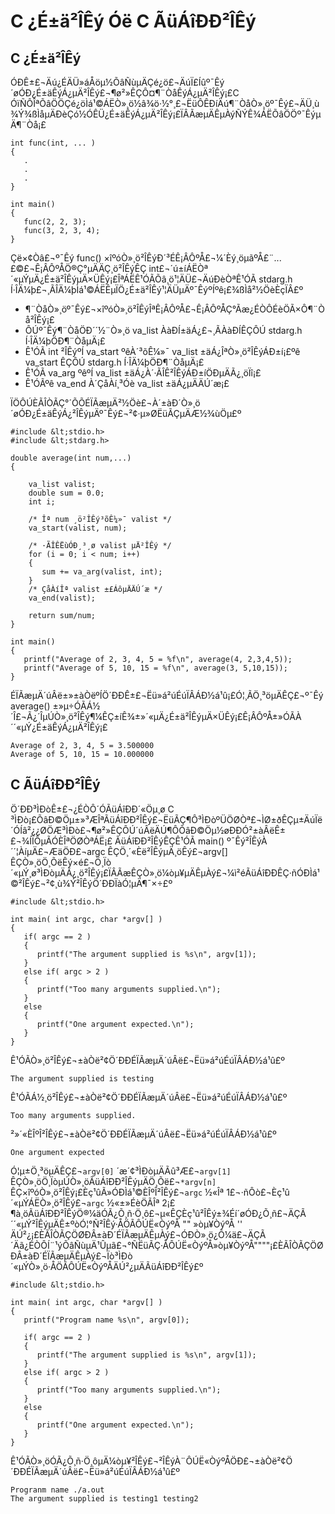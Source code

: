 # C ¿É±ä²ÎÊý Óë C ÃüÁîÐÐ²ÎÊý
## C ¿É±ä²ÎÊý
ÓÐÊ±£¬Äú¿ÉÄÜ»áÅöµ½ÕâÑùµÄÇé¿ö£¬ÄúÏ£Íûº¯Êý´øÓÐ¿É±äÊýÁ¿µÄ²ÎÊý£¬¶ø²»ÊÇÔ¤¶¨ÒåÊýÁ¿µÄ²ÎÊý¡£C ÓïÑÔÎªÕâÖÖÇé¿öÌá¹©ÁËÒ»¸ö½â¾ö·½°¸£¬ËüÔÊÐíÄú¶¨ÒåÒ»¸öº¯Êý£¬ÄÜ¸ù¾Ý¾ßÌåµÄÐèÇó½ÓÊÜ¿É±äÊýÁ¿µÄ²ÎÊý¡£ÏÂÃæµÄÊµÀýÑÝÊ¾ÁËÕâÖÖº¯ÊýµÄ¶¨Òå¡£

    int func(int, ... ) 
    {
       .
       .
       .
    }
    
    int main()
    {
       func(2, 2, 3);
       func(3, 2, 3, 4);
    }

Çë×¢Òâ£¬º¯Êý func() ×îºóÒ»¸ö²ÎÊýÐ´³ÉÊ¡ÂÔºÅ£¬¼´Èý¸öµãºÅ£¨...£©£¬Ê¡ÂÔºÅÖ®Ç°µÄÄÇ¸ö²ÎÊýÊÇ int£¬´ú±íÁËÒª´«µÝµÄ¿É±ä²ÎÊýµÄ×ÜÊý¡£ÎªÁËÊ¹ÓÃÕâ¸ö¹¦ÄÜ£¬ÄúÐèÒªÊ¹ÓÃ stdarg.h Í·ÎÄ¼þ£¬¸ÃÎÄ¼þÌá¹©ÁËÊµÏÖ¿É±ä²ÎÊý¹¦ÄÜµÄº¯ÊýºÍºê¡£¾ßÌå²½ÖèÈçÏÂ£º

- ¶¨ÒåÒ»¸öº¯Êý£¬×îºóÒ»¸ö²ÎÊýÎªÊ¡ÂÔºÅ£¬Ê¡ÂÔºÅÇ°Ãæ¿ÉÒÔÉèÖÃ×Ô¶¨Òå²ÎÊý¡£
- ÔÚº¯Êý¶¨ÒåÖÐ´´½¨Ò»¸ö va_list ÀàÐÍ±äÁ¿£¬¸ÃÀàÐÍÊÇÔÚ stdarg.h Í·ÎÄ¼þÖÐ¶¨ÒåµÄ¡£
- Ê¹ÓÃ int ²ÎÊýºÍ va_start ºêÀ´³õÊ¼»¯ va_list ±äÁ¿ÎªÒ»¸ö²ÎÊýÁÐ±í¡£ºê va_start ÊÇÔÚ stdarg.h Í·ÎÄ¼þÖÐ¶¨ÒåµÄ¡£
- Ê¹ÓÃ va_arg ºêºÍ va_list ±äÁ¿À´·ÃÎÊ²ÎÊýÁÐ±íÖÐµÄÃ¿¸öÏî¡£
- Ê¹ÓÃºê va_end À´ÇåÀí¸³Óè va_list ±äÁ¿µÄÄÚ´æ¡£

ÏÖÔÚÈÃÎÒÃÇ°´ÕÕÉÏÃæµÄ²½Öè£¬À´±àÐ´Ò»¸ö´øÓÐ¿É±äÊýÁ¿²ÎÊýµÄº¯Êý£¬²¢·µ»ØËüÃÇµÄÆ½¾ùÖµ£º

    #include &lt;stdio.h>
    #include &lt;stdarg.h>
    
    double average(int num,...)
    {
    
        va_list valist;
        double sum = 0.0;
        int i;
    
        /* Îª num ¸ö²ÎÊý³õÊ¼»¯ valist */
        va_start(valist, num);
    
        /* ·ÃÎÊËùÓÐ¸³¸ø valist µÄ²ÎÊý */
        for (i = 0; i < num; i++)
        {
           sum += va_arg(valist, int);
        }
        /* ÇåÀíÎª valist ±£ÁôµÄÄÚ´æ */
        va_end(valist);
    
        return sum/num;
    }
    
    int main()
    {
       printf("Average of 2, 3, 4, 5 = %f\n", average(4, 2,3,4,5));
       printf("Average of 5, 10, 15 = %f\n", average(3, 5,10,15));
    }

ÉÏÃæµÄ´úÂë±»±àÒëºÍÖ´ÐÐÊ±£¬Ëü»á²úÉúÏÂÁÐ½á¹û¡£Ó¦¸ÃÖ¸³öµÄÊÇ£¬º¯Êý average() ±»µ÷ÓÃÁ½´Î£¬Ã¿´ÎµÚÒ»¸ö²ÎÊý¶¼ÊÇ±íÊ¾±»´«µÄ¿É±ä²ÎÊýµÄ×ÜÊý¡£Ê¡ÂÔºÅ±»ÓÃÀ´´«µÝ¿É±äÊýÁ¿µÄ²ÎÊý¡£

    Average of 2, 3, 4, 5 = 3.500000
    Average of 5, 10, 15 = 10.000000

## C ÃüÁîÐÐ²ÎÊý
Ö´ÐÐ³ÌÐòÊ±£¬¿ÉÒÔ´ÓÃüÁîÐÐ´«Öµ¸ø C ³ÌÐò¡£ÕâÐ©Öµ±»³ÆÎªÃüÁîÐÐ²ÎÊý£¬ËüÃÇ¶Ô³ÌÐòºÜÖØÒª£¬ÌØ±ðÊÇµ±ÄúÏë´ÓÍâ²¿¿ØÖÆ³ÌÐò£¬¶ø²»ÊÇÔÚ´úÂëÄÚ¶ÔÕâÐ©Öµ½øÐÐÓ²±àÂëÊ±£¬¾ÍÏÔµÃÓÈÎªÖØÒªÁË¡£
ÃüÁîÐÐ²ÎÊýÊÇÊ¹ÓÃ main() º¯Êý²ÎÊýÀ´´¦ÀíµÄ£¬ÆäÖÐ£¬argc ÊÇÖ¸´«Èë²ÎÊýµÄ¸öÊý£¬argv[] ÊÇÒ»¸öÖ¸ÕëÊý×é£¬Ö¸Ïò´«µÝ¸ø³ÌÐòµÄÃ¿¸ö²ÎÊý¡£ÏÂÃæÊÇÒ»¸ö¼òµ¥µÄÊµÀý£¬¼ì²éÃüÁîÐÐÊÇ·ñÓÐÌá¹©²ÎÊý£¬²¢¸ù¾Ý²ÎÊýÖ´ÐÐÏàÓ¦µÄ¶¯×÷£º

    #include &lt;stdio.h>
    
    int main( int argc, char *argv[] )  
    {
       if( argc == 2 )
       {
          printf("The argument supplied is %s\n", argv[1]);
       }
       else if( argc > 2 )
       {
          printf("Too many arguments supplied.\n");
       }
       else
       {
          printf("One argument expected.\n");
       }
    }

Ê¹ÓÃÒ»¸ö²ÎÊý£¬±àÒë²¢Ö´ÐÐÉÏÃæµÄ´úÂë£¬Ëü»á²úÉúÏÂÁÐ½á¹û£º

    The argument supplied is testing

Ê¹ÓÃÁ½¸ö²ÎÊý£¬±àÒë²¢Ö´ÐÐÉÏÃæµÄ´úÂë£¬Ëü»á²úÉúÏÂÁÐ½á¹û£º

    Too many arguments supplied.

²»´«ÈÎºÎ²ÎÊý£¬±àÒë²¢Ö´ÐÐÉÏÃæµÄ´úÂë£¬Ëü»á²úÉúÏÂÁÐ½á¹û£º

    One argument expected

Ó¦µ±Ö¸³öµÄÊÇ£¬`argv[0]` ´æ´¢³ÌÐòµÄÃû³Æ£¬`argv[1] `ÊÇÒ»¸öÖ¸ÏòµÚÒ»¸öÃüÁîÐÐ²ÎÊýµÄÖ¸Õë£¬`*argv[n] `ÊÇ×îºóÒ»¸ö²ÎÊý¡£Èç¹ûÃ»ÓÐÌá¹©ÈÎºÎ²ÎÊý£¬`argc` ½«Îª 1£¬·ñÔò£¬Èç¹û´«µÝÁËÒ»¸ö²ÎÊý£¬`argc` ½«±»ÉèÖÃÎª 2¡£
¶à¸öÃüÁîÐÐ²ÎÊýÖ®¼äÓÃ¿Õ¸ñ·Ö¸ô£¬µ«ÊÇÈç¹û²ÎÊý±¾Éí´øÓÐ¿Õ¸ñ£¬ÄÇÃ´´«µÝ²ÎÊýµÄÊ±ºòÓ¦°Ñ²ÎÊý·ÅÖÃÔÚË«ÒýºÅ "" »òµ¥ÒýºÅ '' ÄÚ²¿¡£ÈÃÎÒÃÇÖØÐÂ±àÐ´ÉÏÃæµÄÊµÀý£¬ÓÐÒ»¸ö¿Õ¼ä£¬ÄÇÃ´Äã¿ÉÒÔÍ¨¹ýÕâÑùµÄ¹Ûµã£¬°ÑËüÃÇ·ÅÔÚË«ÒýºÅ»òµ¥ÒýºÅ""""¡£ÈÃÎÒÃÇÖØÐÂ±àÐ´ÉÏÃæµÄÊµÀý£¬Ïò³ÌÐò´«µÝÒ»¸ö·ÅÖÃÔÚË«ÒýºÅÄÚ²¿µÄÃüÁîÐÐ²ÎÊý£º

    #include &lt;stdio.h>
    
    int main( int argc, char *argv[] )  
    {
       printf("Program name %s\n", argv[0]);
     
       if( argc == 2 )
       {
          printf("The argument supplied is %s\n", argv[1]);
       }
       else if( argc > 2 )
       {
          printf("Too many arguments supplied.\n");
       }
       else
       {
          printf("One argument expected.\n");
       }
    }

Ê¹ÓÃÒ»¸öÓÃ¿Õ¸ñ·Ö¸ôµÄ¼òµ¥²ÎÊý£¬²ÎÊýÀ¨ÔÚË«ÒýºÅÖÐ£¬±àÒë²¢Ö´ÐÐÉÏÃæµÄ´úÂë£¬Ëü»á²úÉúÏÂÁÐ½á¹û£º

    Progranm name ./a.out
    The argument supplied is testing1 testing2




